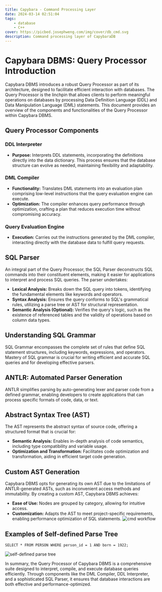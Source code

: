 ```yaml
---
title: Capybara - Command Processing Layer
date: 2024-03-14 02:51:04
tags: 
    - database
    - C++
cover: https://picbed.josephweng.com/img/cover/db_cmd.svg
description: Command processing layer of CapybaraDB
---
```


# Capybara DBMS: Query Processor Introduction

Capybara DBMS introduces a robust Query Processor as part of its architecture, designed to facilitate efficient interaction with databases. The Query Processor is the linchpin that allows clients to perform meaningful operations on databases by processing Data Definition Language (DDL) and Data Manipulation Language (DML) statements. This document provides an overview of the components and functionalities of the Query Processor within Capybara DBMS.

## Query Processor Components

### DDL Interpreter
- **Purpose:** Interprets DDL statements, incorporating the definitions directly into the data dictionary. This process ensures that the database structure can evolve as needed, maintaining flexibility and adaptability.

### DML Compiler
- **Functionality:** Translates DML statements into an evaluation plan comprising low-level instructions that the query evaluation engine can execute.
- **Optimization:** The compiler enhances query performance through optimization, crafting a plan that reduces execution time without compromising accuracy.

### Query Evaluation Engine
- **Execution:** Carries out the instructions generated by the DML compiler, interacting directly with the database data to fulfill query requests.

## SQL Parser

An integral part of the Query Processor, the SQL Parser deconstructs SQL commands into their constituent elements, making it easier for applications to interpret and process SQL queries. The parser undertakes:

- **Lexical Analysis:** Breaks down the SQL query into tokens, identifying the fundamental elements like keywords and operators.
- **Syntax Analysis:** Ensures the query conforms to SQL's grammatical rules, utilizing a parse tree or AST for structural representation.
- **Semantic Analysis (Optional):** Verifies the query's logic, such as the existence of referenced tables and the validity of operations based on column data types.

## Understanding SQL Grammar

SQL Grammar encompasses the complete set of rules that define SQL statement structures, including keywords, expressions, and operators. Mastery of SQL grammar is crucial for writing efficient and accurate SQL queries and for developing effective parsers.

## ANTLR: Automated Parser Generation

ANTLR simplifies parsing by auto-generating lexer and parser code from a defined grammar, enabling developers to create applications that can process specific formats of code, data, or text.

## Abstract Syntax Tree (AST)

The AST represents the abstract syntax of source code, offering a structured format that is crucial for:
- **Semantic Analysis:** Enables in-depth analysis of code semantics, including type compatibility and variable usage.
- **Optimization and Transformation:** Facilitates code optimization and transformation, aiding in efficient target code generation.

## Custom AST Generation

Capybara DBMS opts for generating its own AST due to the limitations of ANTLR-generated ASTs, such as inconvenient access methods and immutability. By creating a custom AST, Capybara DBMS achieves:
- **Ease of Use:** Nodes are grouped by category, allowing for intuitive access.
- **Customization:** Adapts the AST to meet project-specific requirements, enabling performance optimization of SQL statements.
![cmd workflow](https://picbed.josephweng.com/img/cmd_workflow.png "cmd workflow")

## Examples of Self-defined Parse Tree

```
SELECT * FROM PERSON WHERE person_id = 1 AND born = 1922;
```
![self-defined parse tree](https://picbed.josephweng.com/img/parseTree1.png "self-defined parse tree")

In summary, the Query Processor of Capybara DBMS is a comprehensive suite designed to interpret, compile, and execute database queries efficiently. Through components like the DML Compiler, DDL Interpreter, and a sophisticated SQL Parser, it ensures that database interactions are both effective and performance-optimized.
